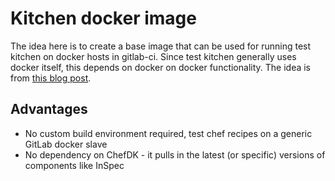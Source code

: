 Kitchen docker image
====================

The idea here is to create a base image that can be used for running test kitchen on docker hosts in gitlab-ci. Since test kitchen generally uses docker itself, this depends on docker on docker functionality. The idea is from [this blog post](https://jvt.me/posts/2017/05/25/chef-gitlab-ci-kitchen-docker/#gitlab-ci).

Advantages
----------
* No custom build environment required, test chef recipes on a generic GitLab docker slave
* No dependency on ChefDK - it pulls in the latest (or specific) versions of components like InSpec
